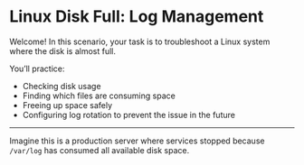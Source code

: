 # Linux Disk Full: Log Management

Welcome! In this scenario, your task is to troubleshoot a Linux system where the disk is almost full.

You’ll practice:
- Checking disk usage
- Finding which files are consuming space
- Freeing up space safely
- Configuring log rotation to prevent the issue in the future

---

Imagine this is a production server where services stopped because `/var/log` has consumed all available disk space.
